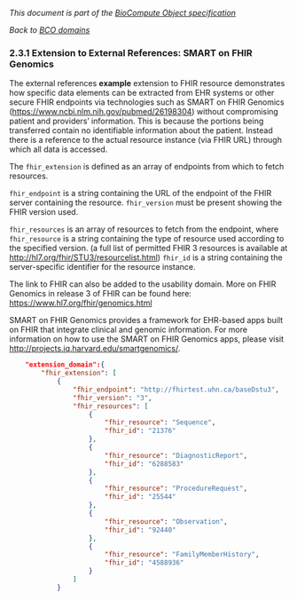 _This document is part of the [BioCompute Object specification](bco-specification.md)_

_Back to [BCO domains](bco-domains)_

### 2.3.1 Extension to External References: SMART on FHIR Genomics

The external references **example** extension to FHIR resource demonstrates how specific data elements can be extracted from EHR systems or other secure FHIR endpoints via technologies such as SMART on FHIR Genomics (https://www.ncbi.nlm.nih.gov/pubmed/26198304) without compromising patient and providers’ information. This is because the portions being transferred contain no identifiable information about the patient. Instead there is a reference to the actual resource instance (via FHIR URL) through which all data is accessed.

The `fhir_extension` is defined as an array of endpoints from which to fetch resources. 

`fhir_endpoint` is a string containing the URL of the endpoint of the FHIR server containing the resource. `fhir_version` must be present showing the FHIR version used.

`fhir_resources` is an array of resources to fetch from the endpoint, where `fhir_resource` is a string containing the type of resource used according to the specified version. (a full list of permitted FHIR 3 resources is available at http://hl7.org/fhir/STU3/resourcelist.html) `fhir_id` is a string containing the server-specific identifier for the resource instance. 

The link to FHIR can also be added to the usability domain.  More on FHIR Genomics in release 3 of FHIR can be found here: https://www.hl7.org/fhir/genomics.html

SMART on FHIR Genomics provides a framework for EHR-based apps built on FHIR that integrate clinical and genomic information. For more information on how to use the SMART on FHIR Genomics apps, please visit http://projects.iq.harvard.edu/smartgenomics/.   

```json
    "extension_domain":{
        "fhir_extension": [
            {
                "fhir_endpoint": "http://fhirtest.uhn.ca/baseDstu3",
                "fhir_version": "3",
                "fhir_resources": [
                    {
                        "fhir_resource": "Sequence",
                        "fhir_id": "21376"
                    },
                    {
                        "fhir_resource": "DiagnosticReport",
                        "fhir_id": "6288583"
                    },
                    {
                        "fhir_resource": "ProcedureRequest",
                        "fhir_id": "25544"
                    },
                    {
                        "fhir_resource": "Observation",
                        "fhir_id": "92440"
                    },
                    {
                        "fhir_resource": "FamilyMemberHistory",
                        "fhir_id": "4588936"
                    }
                ]
            }
```
